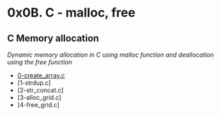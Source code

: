 # 0x0B. C - malloc, free
## C Memory allocation

*Dynamic memory allocation in C using malloc function and deallocation using the free function*

* [0-create_array.c](https://github.com/DammyNova7/alx-low_level_programming/blob/master/0x0B-malloc_free/0-create_array.c)
* [1-strdup.c]
* [2-str_concat.c]
* [3-alloc_grid.c]
* [4-free_grid.c]
